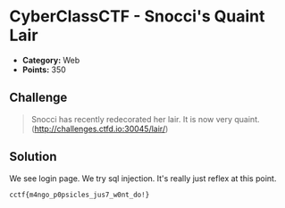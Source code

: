 # CyberClassCTF - Snocci's Quaint Lair

* **Category:** Web
* **Points:** 350

## Challenge

> Snocci has recently redecorated her lair. It is now very quaint. (http://challenges.ctfd.io:30045/lair/)

## Solution

We see login page. We try sql injection. It's really just reflex at this point.


```
cctf{m4ngo_p0psicles_jus7_w0nt_do!}
```